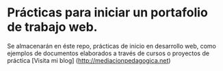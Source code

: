 # Prácticas para iniciar un portafolio de trabajo web. 
Se almacenarán en éste repo, prácticas de inicio en desarrollo web, como ejemplos de documentos elaborados a través de cursos o proyectos de práctica 
[Visita mi blog] (http://mediacionpedagogica.net)
